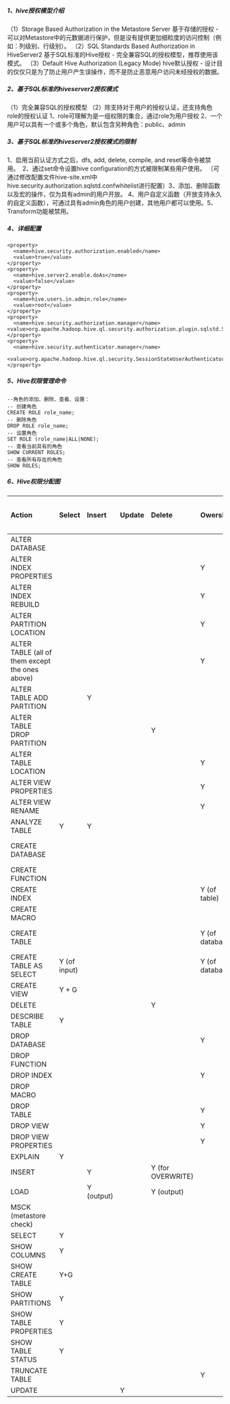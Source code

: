 ##### 1、hive授权模型介绍

（1）Storage Based Authorization in the Metastore Server
基于存储的授权 - 可以对Metastore中的元数据进行保护，但是没有提供更加细粒度的访问控制（例如：列级别、行级别）。
（2）SQL Standards Based Authorization in HiveServer2
基于SQL标准的Hive授权 - 完全兼容SQL的授权模型，推荐使用该模式。
（3）Default Hive Authorization (Legacy Mode)
hive默认授权 - 设计目的仅仅只是为了防止用户产生误操作，而不是防止恶意用户访问未经授权的数据。

##### 2、基于SQL标准的hiveserver2授权模式

 （1）完全兼容SQL的授权模型
​ （2）除支持对于用户的授权认证，还支持角色role的授权认证
​ 1、role可理解为是一组权限的集合，通过role为用户授权
​ 2、一个用户可以具有一个或多个角色，默认包含另种角色：public、admin

##### 3、基于SQL标准的hiveserver2授权模式的限制

 1、启用当前认证方式之后，dfs, add, delete, compile, and reset等命令被禁用。
​ 2、通过set命令设置hive configuration的方式被限制某些用户使用。
​ （可通过修改配置文件hive-site.xml中hive.security.authorization.sqlstd.confwhitelist进行配置）
​ 3、添加、删除函数以及宏的操作，仅为具有admin的用户开放。
​ 4、用户自定义函数（开放支持永久的自定义函数），可通过具有admin角色的用户创建，其他用户都可以使用。
​ 5、Transform功能被禁用。

##### 4、详细配置



```
<property>
  <name>hive.security.authorization.enabled</name>
  <value>true</value>
</property>
<property>
  <name>hive.server2.enable.doAs</name>
  <value>false</value>
</property>
<property>
  <name>hive.users.in.admin.role</name>
  <value>root</value>
</property>
<property>
  <name>hive.security.authorization.manager</name>  <value>org.apache.hadoop.hive.ql.security.authorization.plugin.sqlstd.SQLStdHiveAuthorizerFactory</value>
</property>
<property>
  <name>hive.security.authenticator.manager</name>
  <value>org.apache.hadoop.hive.ql.security.SessionStateUserAuthenticator</value>
</property>
```

##### 5、Hive权限管理命令



```
--角色的添加、删除、查看、设置：
-- 创建角色
CREATE ROLE role_name;  
-- 删除角色
DROP ROLE role_name; 
-- 设置角色
SET ROLE (role_name|ALL|NONE); 
-- 查看当前具有的角色
SHOW CURRENT ROLES;  
-- 查看所有存在的角色
SHOW ROLES;  
```

##### 6、Hive权限分配图

| Action                                          | Select       | Insert     | Update | Delete            | Owership        | Admin | URL Privilege(RWX Permission + Ownership)    |
| :---------------------------------------------- | :----------- | :--------- | :----- | :---------------- | :-------------- | :---- | :------------------------------------------- |
| ALTER DATABASE                                  |              |            |        |                   |                 | Y     |                                              |
| ALTER INDEX PROPERTIES                          |              |            |        |                   | Y               |       |                                              |
| ALTER INDEX REBUILD                             |              |            |        |                   | Y               |       |                                              |
| ALTER PARTITION LOCATION                        |              |            |        |                   | Y               |       | Y (for new partition location)               |
| ALTER TABLE (all of them except the ones above) |              |            |        |                   | Y               |       |                                              |
| ALTER TABLE ADD PARTITION                       |              | Y          |        |                   |                 |       | Y (for partition location)                   |
| ALTER TABLE DROP PARTITION                      |              |            |        | Y                 |                 |       |                                              |
| ALTER TABLE LOCATION                            |              |            |        |                   | Y               |       | Y (for new location)                         |
| ALTER VIEW PROPERTIES                           |              |            |        |                   | Y               |       |                                              |
| ALTER VIEW RENAME                               |              |            |        |                   | Y               |       |                                              |
| ANALYZE TABLE                                   | Y            | Y          |        |                   |                 |       |                                              |
| CREATE DATABASE                                 |              |            |        |                   |                 |       | Y (if custom location specified)             |
| CREATE FUNCTION                                 |              |            |        |                   |                 | Y     |                                              |
| CREATE INDEX                                    |              |            |        |                   | Y (of table)    |       |                                              |
| CREATE MACRO                                    |              |            |        |                   |                 | Y     |                                              |
| CREATE TABLE                                    |              |            |        |                   | Y (of database) |       | Y (for create external table – the location) |
| CREATE TABLE AS SELECT                          | Y (of input) |            |        |                   | Y (of database) |       |                                              |
| CREATE VIEW                                     | Y + G        |            |        |                   |                 |       |                                              |
| DELETE                                          |              |            |        | Y                 |                 |       |                                              |
| DESCRIBE TABLE                                  | Y            |            |        |                   |                 |       |                                              |
| DROP DATABASE                                   |              |            |        |                   | Y               |       |                                              |
| DROP FUNCTION                                   |              |            |        |                   |                 | Y     |                                              |
| DROP INDEX                                      |              |            |        |                   | Y               |       |                                              |
| DROP MACRO                                      |              |            |        |                   |                 | Y     |                                              |
| DROP TABLE                                      |              |            |        |                   | Y               |       |                                              |
| DROP VIEW                                       |              |            |        |                   | Y               |       |                                              |
| DROP VIEW PROPERTIES                            |              |            |        |                   | Y               |       |                                              |
| EXPLAIN                                         | Y            |            |        |                   |                 |       |                                              |
| INSERT                                          |              | Y          |        | Y (for OVERWRITE) |                 |       |                                              |
| LOAD                                            |              | Y (output) |        | Y (output)        |                 |       | Y (input location)                           |
| MSCK (metastore check)                          |              |            |        |                   |                 | Y     |                                              |
| SELECT                                          | Y            |            |        |                   |                 |       |                                              |
| SHOW COLUMNS                                    | Y            |            |        |                   |                 |       |                                              |
| SHOW CREATE TABLE                               | Y+G          |            |        |                   |                 |       |                                              |
| SHOW PARTITIONS                                 | Y            |            |        |                   |                 |       |                                              |
| SHOW TABLE PROPERTIES                           | Y            |            |        |                   |                 |       |                                              |
| SHOW TABLE STATUS                               | Y            |            |        |                   |                 |       |                                              |
| TRUNCATE TABLE                                  |              |            |        |                   | Y               |       |                                              |
| UPDATE                                          |              |            | Y      |                   |                 |       |                                              |